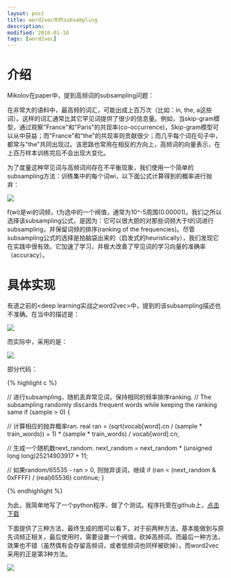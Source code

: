 ```yaml
---
layout: post
title: word2vec中的subsampling
description: 
modified: 2016-01-10
tags: [word2vec]
---
```


# 介绍

Mikolov在paper[]()中，提到高频词的subsampling问题：

在非常大的语料中，最高频的词汇，可能出成上百万次（比如：in, the, a这些词）。这样的词汇通常比其它罕见词提供了很少的信息量。例如，当skip-gram模型，通过观察"France"和"Paris"的共现率(co-occurrence)，Skip-gram模型可以从中获益；而"France"和"the"的共现率则贡献很少；而几乎每个词在句子中，都常与"the"共同出现过。该思路也常用在相反的方向上，高频词的向量表示，在上百万样本训练完后不会出现大变化。

为了度量这种罕见词与高频词间存在不平衡现象，我们使用一个简单的subsampling方法：训练集中的每个词wi，以下面公式计算得到的概率进行抛弃：

<img src="http://www.forkosh.com/mathtex.cgi?P(w_i)=1-sqrt{\frac{t}{f(w_i)}}">

f(wi)是wi的词频，t为选中的一个阀值，通常为10^-5周围(0.00001)。我们之所以选择该subsampling公式，是因为：它可以很大胆的对那些词频大于t的词进行subsampling，并保留词频的排序(ranking of the frequencies)。尽管subsampling公式的选择是拍脑袋出来的（启发式的heuristically），我们发现它在实践中很有效。它加速了学习，并极大改善了罕见词的学习向量的准确率（accuracy）。

# 具体实现

有道之前的<deep learning实战之word2vec>中，提到的该subsampling描述也不准确。在当中的描述是：

<img src="http://www.forkosh.com/mathtex.cgi?P(w_i)=1-(\sqrt{\frac{sample}{freq(w_i)}}+\frac{sample}{freq(w_i)})">


而实际中，采用的是：

<img src="http://www.forkosh.com/mathtex.cgi?P(w_i)=\frac{random}/65535-(\sqrt{\frac{sample}{freq(w_i)}}+\frac{sample}{freq(w_i)})">

部分代码：

{% highlight c %}

// 进行subsampling，随机丢弃常见词，保持相同的频率排序ranking.
// The subsampling randomly discards frequent words while keeping the ranking same
if (sample > 0) {

  // 计算相应的抛弃概率ran.
  real ran = (sqrt(vocab[word].cn / (sample * train_words)) + 1) * (sample * train_words) / vocab[word].cn;

  // 生成一个随机数next_random.
  next_random = next_random * (unsigned long long)25214903917 + 11;

  // 如果random/65535 - ran > 0, 则抛弃该词，继续
  if (ran < (next_random & 0xFFFF) / (real)65536) 
      continue;
}

{% endhighlight %}

为此，我简单地写了一个python程序，做了个测试。程序托管在github上，[点击下载](https://github.com/d0evi1/word2vec_insight/blob/master/subsampling.py)

下面提供了三种方法，最终生成的图可以看下。对于前两种方法，基本能做到与原先词频正相关，最后使用时，需要设置一个阀值，砍掉高频词。而最后一种方法，效果也不错（虽然偶有会存留高频词，或者低频词也同样被砍掉）。而word2vec采用的正是第3种方法。

<img src="http://pic.yupoo.com/wangdren23/G7O9UJ6m/medish.jpg">